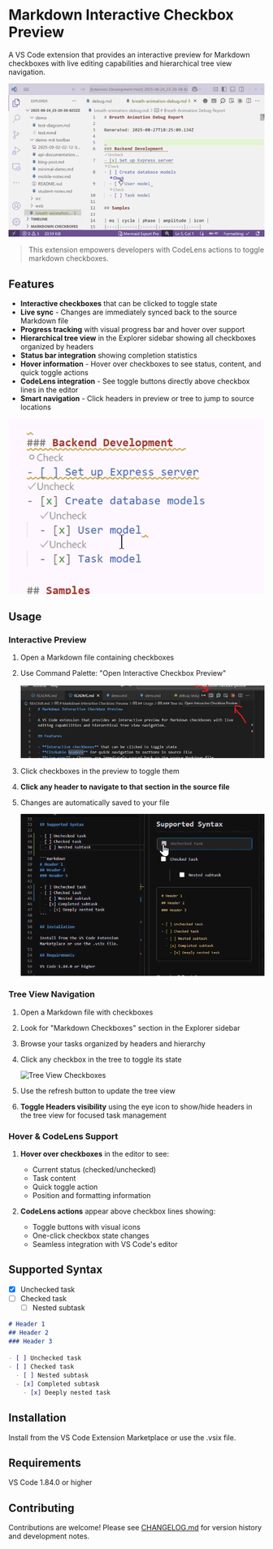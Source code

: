 # Markdown Interactive Checkbox Preview

A VS Code extension that provides an interactive preview for Markdown checkboxes with live editing capabilities and hierarchical tree view navigation.

![Markdown Preview](media\full-demo-1.0.6_128colors_32colors.gif)
> This extension empowers developers with CodeLens actions to toggle markdown checkboxes.

## Features

- **Interactive checkboxes** that can be clicked to toggle state
- **Live sync** - Changes are immediately synced back to the source Markdown file  
- **Progress tracking** with visual progress bar and hover over support
- **Hierarchical tree view** in the Explorer sidebar showing all checkboxes organized by headers
- **Status bar integration** showing completion statistics
- **Hover information** - Hover over checkboxes to see status, content, and quick toggle actions
- **CodeLens integration** - See toggle buttons directly above checkbox lines in the editor
- **Smart navigation** - Click headers in preview or tree to jump to source locations

![Hover over support](media\codelness-demo.gif)

## Usage

### Interactive Preview
1. Open a Markdown file containing checkboxes
2. Use Command Palette: "Open Interactive Checkbox Preview"

   ![Open Interactive Preview Button](media/open-interactive-preview-button.png)

3. Click checkboxes in the preview to toggle them
4. **Click any header to navigate to that section in the source file**
5. Changes are automatically saved to your file

   ![Real-time Sync](media/markdown-checkbox-preview-real-time-sync.gif)

### Tree View Navigation

1. Open a Markdown file with checkboxes
2. Look for "Markdown Checkboxes" section in the Explorer sidebar
3. Browse your tasks organized by headers and hierarchy
4. Click any checkbox in the tree to toggle its state

   ![Tree View Checkboxes](media/menu-tree-checkboxes.gif)

5. Use the refresh button to update the tree view
6. **Toggle Headers visibility** using the eye icon to show/hide headers in the tree view for focused task management

### Hover & CodeLens Support

1. **Hover over checkboxes** in the editor to see:
   - Current status (checked/unchecked)
   - Task content
   - Quick toggle action
   - Position and formatting information

2. **CodeLens actions** appear above checkbox lines showing:
   - Toggle buttons with visual icons
   - One-click checkbox state changes
   - Seamless integration with VS Code's editor

## Supported Syntax

- [x] Unchecked task
- [ ] Checked task
  - [ ] Nested subtask
  
```markdown
# Header 1
## Header 2
### Header 3

- [ ] Unchecked task
- [ ] Checked task
  - [ ] Nested subtask
  - [x] Completed subtask
    - [x] Deeply nested task
```

## Installation

Install from the VS Code Extension Marketplace or use the .vsix file.

## Requirements

VS Code 1.84.0 or higher

## Contributing

Contributions are welcome! Please see [CHANGELOG.md](CHANGELOG.md) for version history and development notes.
